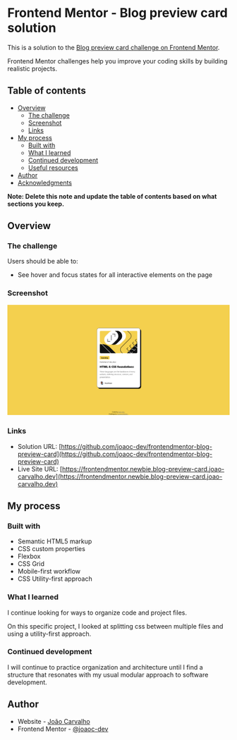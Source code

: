 # Frontend Mentor - Blog preview card solution

This is a solution to the [Blog preview card challenge on Frontend Mentor](https://www.frontendmentor.io/challenges/blog-preview-card-ckPaj01IcS). 

Frontend Mentor challenges help you improve your coding skills by building realistic projects. 

## Table of contents

- [Overview](#overview)
  - [The challenge](#the-challenge)
  - [Screenshot](#screenshot)
  - [Links](#links)
- [My process](#my-process)
  - [Built with](#built-with)
  - [What I learned](#what-i-learned)
  - [Continued development](#continued-development)
  - [Useful resources](#useful-resources)
- [Author](#author)
- [Acknowledgments](#acknowledgments)

**Note: Delete this note and update the table of contents based on what sections you keep.**

## Overview

### The challenge

Users should be able to:

- See hover and focus states for all interactive elements on the page

### Screenshot

![](./app_screenshot.png)

### Links

- Solution URL: [https://github.com/joaoc-dev/frontendmentor-blog-preview-card](https://github.com/joaoc-dev/frontendmentor-blog-preview-card)
- Live Site URL: [https://frontendmentor.newbie.blog-preview-card.joao-carvalho.dev](https://frontendmentor.newbie.blog-preview-card.joao-carvalho.dev)

## My process

### Built with

- Semantic HTML5 markup
- CSS custom properties
- Flexbox
- CSS Grid
- Mobile-first workflow
- CSS Utility-first approach


### What I learned

I continue looking for ways to organize code and project files.

On this specific project, I looked at splitting css between multiple files and using a utility-first approach.

### Continued development

I will continue to practice organization and architecture until I find a structure that resonates with my usual modular approach to software development.

## Author

- Website - [João Carvalho](https://www.joao-carvalho.dev/)
- Frontend Mentor - [@joaoc-dev](https://www.frontendmentor.io/profile/joaoc-dev)